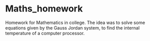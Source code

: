 # Maths_homework

Homework for Mathematics in college.
The idea was to solve some equations given by the Gauss Jordan system, to find the internal temperature of a computer processor.
